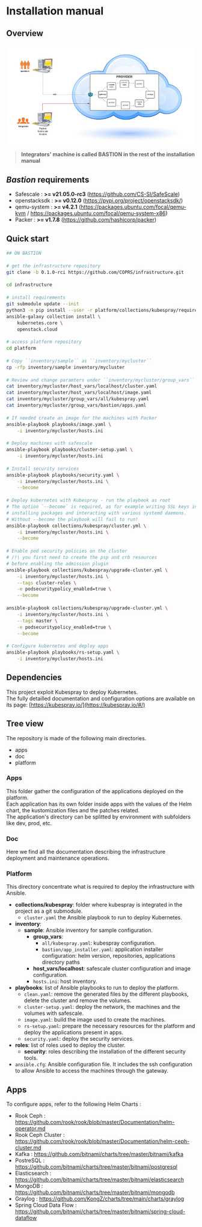 # Installation manual

## Overview
![](./doc/img/deployment.png)

> **Integrators' machine is called BASTION in the rest of the installation manual**

## _Bastion_ requirements

- Safescale : **>= v21.05.0-rc3** (https://github.com/CS-SI/SafeScale)
- openstacksdk : **>= v0.12.0** (https://pypi.org/project/openstacksdk/)
- qemu-system : **>= v4.2.1** (https://packages.ubuntu.com/focal/qemu-kvm / https://packages.ubuntu.com/focal/qemu-system-x86)
- Packer : **>= v1.7.8** (https://github.com/hashicorp/packer)

## Quick start

```Bash
## ON BASTION

# get the infrastructure repository
git clone -b 0.1.0-rci https://github.com/COPRS/infrastructure.git

cd infrastructure

# install requirements
git submodule update --init
python3 -m pip install --user -r platform/collections/kubespray/requirements.txt
ansible-galaxy collection install \
    kubernetes.core \
    openstack.cloud

# access platform repository
cd platform

# Copy ``inventory/sample`` as ``inventory/mycluster``
cp -rfp inventory/sample inventory/mycluster

# Review and change paramters under ``inventory/mycluster/group_vars`` or ``inventory/mycluster/host_vars``
cat inventory/mycluster/host_vars/localhost/cluster.yaml
cat inventory/mycluster/host_vars/localhost/image.yaml
cat inventory/mycluster/group_vars/all/kubespray.yaml
cat inventory/mycluster/group_vars/bastion/apps.yaml

# If needed create an image for the machines with Packer
ansible-playbook playbooks/image.yaml \
    -i inventory/mycluster/hosts.ini

# Deploy machines with safescale
ansible-playbook playbooks/cluster-setup.yaml \
    -i inventory/mycluster/hosts.ini

# Install security services
ansible-playbook playbooks/security.yaml \
    -i inventory/mycluster/hosts.ini \
    --become

# Deploy kubernetes with Kubespray - run the playbook as root
# The option `--become` is required, as for example writing SSL keys in /etc/,
# installing packages and interacting with various systemd daemons.
# Without --become the playbook will fail to run!
ansible-playbook collections/kubespray/cluster.yml \
    -i inventory/mycluster/hosts.ini \
    --become

# Enable pod security policies on the cluster
# /!\ you first need to create the psp and crb resources
# before enabling the admission plugin
ansible-playbook collections/kubespray/upgrade-cluster.yml \
    -i inventory/mycluster/hosts.ini \
    --tags cluster-roles \
    -e podsecuritypolicy_enabled=true \
    --become

ansible-playbook collections/kubespray/upgrade-cluster.yml \
    -i inventory/mycluster/hosts.ini \
    --tags master \
    -e podsecuritypolicy_enabled=true \
    --become

# Configure kubernetes and deploy apps
ansible-playbook playbooks/rs-setup.yaml \
    -i inventory/mycluster/hosts.ini
```

## Dependencies

This project exploit Kubespray to deploy Kubernetes.  
The fully detailled documentation and configuration options are available on its page: [https://kubespray.io/](https://kubespray.io/#/)

## Tree view
The repository is made of the following main directories.
- apps
- doc
- platform
### Apps
This folder gather the configuration of the applications deployed on the platform.  
Each application has its own folder inside apps with the values of the Helm chart, the kustomization files and the patches related.  
The application's directory can be splitted by environment with subfolders like dev, prod, etc.
### Doc
Here we find all the documentation describing the infrastructure deployment and maintenance operations.
### Platform
This directory concentrate what is required to deploy the infrastructure with Ansible.
- **collections/kubespray**: folder where kubespray is integrated in the project as a git submodule.
    - `cluster.yaml` the Ansible playbook to run to deploy Kubernetes.
- **inventory**: 
    - **sample**: Ansible inventory for sample configuration.
        - **group_vars**:
            - `all/kubespray.yaml`: kubespray configuration.
            - `bastion/app_installer.yaml`: application installer configuration: helm version, repositories, applications directory paths
        - **host_vars/localhost**: safescale cluster configuration and image configuration.
        - `hosts.ini`: host inventory.
- **playbooks**: list of Ansible playbooks to run to deploy the platform.
    - `clean.yaml`: remove the generated files by the different playbooks, delete the cluster and remove the volumes.
    - `cluster-setup.yaml`: deploy the network, the machines and the volumes with safescale.
    - `image.yaml`: build the image used to create the machines.
    - `rs-setup.yaml`: prepare the necessary resources for the platform and deploy the applications present in apps.
    - `security.yaml`: deploy the security services.
- **roles**: list of roles used to deploy the cluster.
    - **security**: roles describing the installation of the different security tools.
- `ansible.cfg`: Ansible configuration file. It includes the ssh configuration to allow Ansible to access the machines through the gateway.

## Apps

To configure apps, refer to the following Helm Charts :
- Rook Ceph : https://github.com/rook/rook/blob/master/Documentation/helm-operator.md
- Rook Ceph Cluster : https://github.com/rook/rook/blob/master/Documentation/helm-ceph-cluster.md
- Kafka : https://github.com/bitnami/charts/tree/master/bitnami/kafka
- PostreSQL : https://github.com/bitnami/charts/tree/master/bitnami/postgresql
- Elasticsearch : https://github.com/bitnami/charts/tree/master/bitnami/elasticsearch
- MongoDB : https://github.com/bitnami/charts/tree/master/bitnami/mongodb
- Graylog : https://github.com/KongZ/charts/tree/main/charts/graylog
- Spring Cloud Data Flow : https://github.com/bitnami/charts/tree/master/bitnami/spring-cloud-dataflow